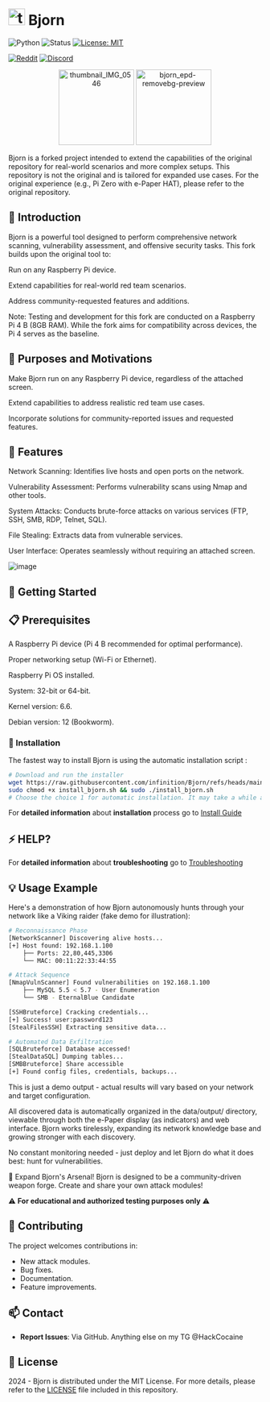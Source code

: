 # <img src="https://github.com/user-attachments/assets/c5eb4cc1-0c3d-497d-9422-1614651a84ab" alt="thumbnail_IMG_0546" width="33"> Bjorn

![Python](https://img.shields.io/badge/Python-3776AB?logo=python&logoColor=fff)
![Status](https://img.shields.io/badge/Status-Development-blue.svg)
[![License: MIT](https://img.shields.io/badge/License-MIT-yellow.svg)](https://opensource.org/licenses/MIT)

[![Reddit](https://img.shields.io/badge/Reddit-Bjorn__CyberViking-orange?style=for-the-badge&logo=reddit)](https://www.reddit.com/r/Bjorn_CyberViking)
[![Discord](https://img.shields.io/badge/Discord-Join%20Us-7289DA?style=for-the-badge&logo=discord)](https://discord.com/invite/B3ZH9taVfT)

<p align="center">
  <img src="https://github.com/user-attachments/assets/c5eb4cc1-0c3d-497d-9422-1614651a84ab" alt="thumbnail_IMG_0546" width="150">
  <img src="https://github.com/user-attachments/assets/1b490f07-f28e-4418-8d41-14f1492890c6" alt="bjorn_epd-removebg-preview" width="150">
</p>

Bjorn is a forked project intended to extend the capabilities of the original repository for real-world scenarios and more complex setups. This repository is not the original and is tailored for expanded use cases.
For the original experience (e.g., Pi Zero with e-Paper HAT), please refer to the original repository.


## 📄 Introduction

Bjorn is a powerful tool designed to perform comprehensive network scanning, vulnerability assessment, and offensive security tasks. This fork builds upon the original tool to:

Run on any Raspberry Pi device.

Extend capabilities for real-world red team scenarios.

Address community-requested features and additions.

Note: Testing and development for this fork are conducted on a Raspberry Pi 4 B (8GB RAM). While the fork aims for compatibility across devices, the Pi 4 serves as the baseline.


## 🌟 Purposes and Motivations

Make Bjorn run on any Raspberry Pi device, regardless of the attached screen.

Extend capabilities to address realistic red team use cases.

Incorporate solutions for community-reported issues and requested features.


## 🌟 Features

Network Scanning: Identifies live hosts and open ports on the network.

Vulnerability Assessment: Performs vulnerability scans using Nmap and other tools.

System Attacks: Conducts brute-force attacks on various services (FTP, SSH, SMB, RDP, Telnet, SQL).

File Stealing: Extracts data from vulnerable services.

User Interface: Operates seamlessly without requiring an attached screen.

![image](https://github.com/user-attachments/assets/2968f991-a243-4671-931b-f8ae7178e1ea)


## 🚀 Getting Started

## 📋 Prerequisites

A Raspberry Pi device (Pi 4 B recommended for optimal performance).

Proper networking setup (Wi-Fi or Ethernet).

Raspberry Pi OS installed.

System: 32-bit or 64-bit.

Kernel version: 6.6.

Debian version: 12 (Bookworm).

### 🔨 Installation

The fastest way to install Bjorn is using the automatic installation script :

```bash
# Download and run the installer
wget https://raw.githubusercontent.com/infinition/Bjorn/refs/heads/main/install_bjorn.sh
sudo chmod +x install_bjorn.sh && sudo ./install_bjorn.sh
# Choose the choice 1 for automatic installation. It may take a while as a lot of packages and modules will be installed. You must reboot at the end.
```

For **detailed information** about **installation** process go to [Install Guide](INSTALL.md)

## ⚡ HELP?

For **detailed information** about **troubleshooting** go to [Troubleshooting](TROUBLESHOOTING.md)


## 💡 Usage Example

Here's a demonstration of how Bjorn autonomously hunts through your network like a Viking raider (fake demo for illustration):

```bash
# Reconnaissance Phase
[NetworkScanner] Discovering alive hosts...
[+] Host found: 192.168.1.100
    ├── Ports: 22,80,445,3306
    └── MAC: 00:11:22:33:44:55

# Attack Sequence 
[NmapVulnScanner] Found vulnerabilities on 192.168.1.100
    ├── MySQL 5.5 < 5.7 - User Enumeration
    └── SMB - EternalBlue Candidate

[SSHBruteforce] Cracking credentials...
[+] Success! user:password123
[StealFilesSSH] Extracting sensitive data...

# Automated Data Exfiltration
[SQLBruteforce] Database accessed!
[StealDataSQL] Dumping tables...
[SMBBruteforce] Share accessible
[+] Found config files, credentials, backups...
```

This is just a demo output - actual results will vary based on your network and target configuration.

All discovered data is automatically organized in the data/output/ directory, viewable through both the e-Paper display (as indicators) and web interface.
Bjorn works tirelessly, expanding its network knowledge base and growing stronger with each discovery.

No constant monitoring needed - just deploy and let Bjorn do what it does best: hunt for vulnerabilities.

🔧 Expand Bjorn's Arsenal!
Bjorn is designed to be a community-driven weapon forge. Create and share your own attack modules!

⚠️ **For educational and authorized testing purposes only** ⚠️

## 🤝 Contributing

The project welcomes contributions in:

- New attack modules.
- Bug fixes.
- Documentation.
- Feature improvements.


## 📫 Contact

- **Report Issues**: Via GitHub.
Anything else on my TG @HackCocaine

## 📜 License

2024 - Bjorn is distributed under the MIT License. For more details, please refer to the [LICENSE](LICENSE) file included in this repository.
